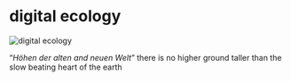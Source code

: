 # digital ecology
![digital ecology](images/digital%20ecology.jpeg)

“*Höhen der alten and neuen Welt*”
there is no higher ground
taller than the slow
beating heart of the earth
